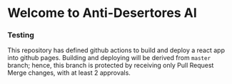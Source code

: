 # Welcome to Anti-Desertores AI

### Testing
This repository has defined github actions to build and deploy a react app into github pages. Building and deploying will be derived from `master` branch; hence, this branch is protected by receiving only Pull Request Merge changes, with at least 2 approvals.
